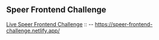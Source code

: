 

## Speer Frontend Challenge

[Live Speer Frontend Challenge](https://speer-frontend-challenge.netlify.app/)  :: -- https://speer-frontend-challenge.netlify.app/


